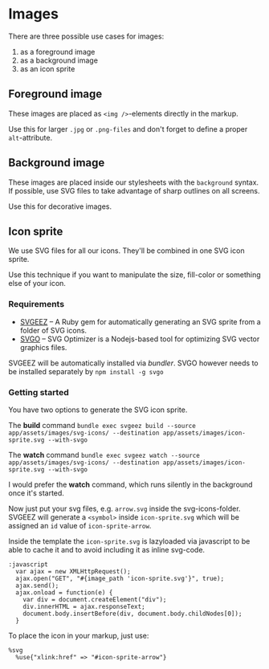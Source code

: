 # Images

There are three possible use cases for images:

1. as a foreground image
2. as a background image
3. as an icon sprite


## Foreground image

These images are placed as `<img />`-elements directly in the markup.

Use this for larger `.jpg` or `.png-files` and don't forget to define a proper `alt`-attribute.


## Background image

These images are placed inside our stylesheets with the `background` syntax. If possible, use SVG files to take advantage of sharp outlines on all screens.

Use this for decorative images.


## Icon sprite

We use SVG files for all our icons. They'll be combined in one SVG icon sprite.

Use this technique if you want to manipulate the size, fill-color or something else of your icon.


### Requirements

- [SVGEEZ](https://github.com/jgarber623/svgeez) – A Ruby gem for automatically generating an SVG sprite from a folder of SVG icons.
- [SVGO](https://github.com/svg/svgo/) – SVG Optimizer is a Nodejs-based tool for optimizing SVG vector graphics files.

SVGEEZ will be automatically installed via *bundler*. SVGO however needs to be installed separately by `npm install -g svgo`


### Getting started

You have two options to generate the SVG icon sprite.

The **build** command
`bundle exec svgeez build --source app/assets/images/svg-icons/ --destination app/assets/images/icon-sprite.svg --with-svgo`

The **watch** command
`bundle exec svgeez watch --source app/assets/images/svg-icons/ --destination app/assets/images/icon-sprite.svg --with-svgo`

I would prefer the **watch** command, which runs silently in the background once it's started.

Now just put your svg files, e.g. `arrow.svg` inside the svg-icons-folder. SVGEEZ will generate a `<symbol>` inside `icon-sprite.svg` which will be assigned an `id` value of `icon-sprite-arrow`.

Inside the template the `icon-sprite.svg` is lazyloaded via javascript to be able to cache it and to avoid including it as inline svg-code.

```
:javascript
  var ajax = new XMLHttpRequest();
  ajax.open("GET", "#{image_path 'icon-sprite.svg'}", true);
  ajax.send();
  ajax.onload = function(e) {
    var div = document.createElement("div");
    div.innerHTML = ajax.responseText;
    document.body.insertBefore(div, document.body.childNodes[0]);
  }
```

To place the icon in your markup, just use:

```
%svg
  %use{"xlink:href" => "#icon-sprite-arrow"}
```
